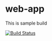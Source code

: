 # web-app

This is sample build

[![Build Status](https://dev.azure.com/shakilahamed2527/Web_App/_apis/build/status/Web_App-ASP.NET-CI?branchName=master)](https://dev.azure.com/shakilahamed2527/Web_App/_build/latest?definitionId=20&branchName=master)
